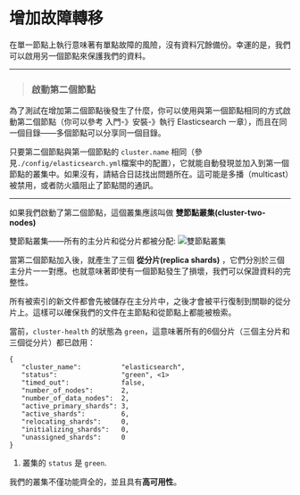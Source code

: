 # 增加故障轉移

在單一節點上執行意味著有單點故障的風險，沒有資料冗餘備份。幸運的是，我們可以啟用另一個節點來保護我們的資料。

****
> ### 啟動第二個節點

為了測試在增加第二個節點後發生了什麼，你可以使用與第一個節點相同的方式啟動第二個節點（你可以參考 入門-》安裝-》執行 Elasticsearch 一章），而且在同一個目錄——多個節點可以分享同一個目錄。

只要第二個節點與第一個節點的 `cluster.name` 相同（參見`./config/elasticsearch.yml`檔案中的配置），它就能自動發現並加入到第一個節點的叢集中。如果沒有，請結合日誌找出問題所在。這可能是多播（multicast）被禁用，或者防火牆阻止了節點間的通訊。
****

如果我們啟動了第二個節點，這個叢集應該叫做 **雙節點叢集(cluster-two-nodes)**

雙節點叢集——所有的主分片和從分片都被分配:
![雙節點叢集](../images/02-03_two_nodes.png)

當第二個節點加入後，就產生了三個 **從分片(replica shards)** ，它們分別於三個主分片一一對應。也就意味著即使有一個節點發生了損壞，我們可以保證資料的完整性。

所有被索引的新文件都會先被儲存在主分片中，之後才會被平行復制到關聯的從分片上。這樣可以確保我們的文件在主節點和從節點上都能被檢索。

當前，`cluster-health` 的狀態為 `green`，這意味著所有的6個分片（三個主分片和三個從分片）都已啟用：

```Js
{
   "cluster_name":          "elasticsearch",
   "status":                "green", <1>
   "timed_out":             false,
   "number_of_nodes":       2,
   "number_of_data_nodes":  2,
   "active_primary_shards": 3,
   "active_shards":         6,
   "relocating_shards":     0,
   "initializing_shards":   0,
   "unassigned_shards":     0
}
```

1. 叢集的 `status` 是 `green`.

我們的叢集不僅功能齊全的，並且具有**高可用性**。
